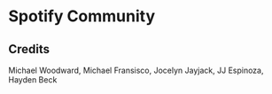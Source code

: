 # Spotify Community

## Credits

Michael Woodward, Michael Fransisco, Jocelyn Jayjack, JJ Espinoza, Hayden Beck
